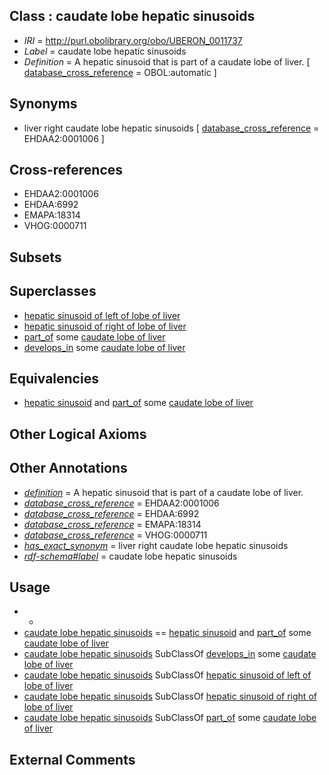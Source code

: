 
## Class : caudate lobe hepatic sinusoids

 * *IRI* = http://purl.obolibrary.org/obo/UBERON_0011737
 * *Label* = caudate lobe hepatic sinusoids
 * *Definition* = A hepatic sinusoid that is part of a caudate lobe of liver. [ [database_cross_reference](../../ef/oboInOwl#hasDbXref.md) = OBOL:automatic ]

## Synonyms

 * liver right caudate lobe hepatic sinusoids [ [database_cross_reference](../../ef/oboInOwl#hasDbXref.md) = EHDAA2:0001006 ]

## Cross-references

 * EHDAA2:0001006
 * EHDAA:6992
 * EMAPA:18314
 * VHOG:0000711

## Subsets


## Superclasses

 * [hepatic sinusoid of left of lobe of liver](../../UBERON/48/UBERON_0009548.md)
 * [hepatic sinusoid of right of lobe of liver](../../UBERON/49/UBERON_0009549.md)
 * [part_of](../../BFO/50/BFO_0000050.md) some [caudate lobe of liver](../../UBERON/17/UBERON_0001117.md)
 * [develops_in](../../RO/26/RO_0002226.md) some [caudate lobe of liver](../../UBERON/17/UBERON_0001117.md)

## Equivalencies

 * [hepatic sinusoid](../../UBERON/81/UBERON_0001281.md) and [part_of](../../BFO/50/BFO_0000050.md) some [caudate lobe of liver](../../UBERON/17/UBERON_0001117.md)

## Other Logical Axioms


## Other Annotations

 * *[definition](../../IAO/15/IAO_0000115.md)* = A hepatic sinusoid that is part of a caudate lobe of liver.
 * *[database_cross_reference](../../ef/oboInOwl#hasDbXref.md)* = EHDAA2:0001006
 * *[database_cross_reference](../../ef/oboInOwl#hasDbXref.md)* = EHDAA:6992
 * *[database_cross_reference](../../ef/oboInOwl#hasDbXref.md)* = EMAPA:18314
 * *[database_cross_reference](../../ef/oboInOwl#hasDbXref.md)* = VHOG:0000711
 * *[has_exact_synonym](../../ym/oboInOwl#hasExactSynonym.md)* = liver right caudate lobe hepatic sinusoids
 * *[rdf-schema#label](../../el/rdf-schema#label.md)* = caudate lobe hepatic sinusoids

## Usage

 * -
 * [caudate lobe hepatic sinusoids](../../UBERON/37/UBERON_0011737.md) == [hepatic sinusoid](../../UBERON/81/UBERON_0001281.md) and [part_of](../../BFO/50/BFO_0000050.md) some [caudate lobe of liver](../../UBERON/17/UBERON_0001117.md)
 * [caudate lobe hepatic sinusoids](../../UBERON/37/UBERON_0011737.md) SubClassOf [develops_in](../../RO/26/RO_0002226.md) some [caudate lobe of liver](../../UBERON/17/UBERON_0001117.md)
 * [caudate lobe hepatic sinusoids](../../UBERON/37/UBERON_0011737.md) SubClassOf [hepatic sinusoid of left of lobe of liver](../../UBERON/48/UBERON_0009548.md)
 * [caudate lobe hepatic sinusoids](../../UBERON/37/UBERON_0011737.md) SubClassOf [hepatic sinusoid of right of lobe of liver](../../UBERON/49/UBERON_0009549.md)
 * [caudate lobe hepatic sinusoids](../../UBERON/37/UBERON_0011737.md) SubClassOf [part_of](../../BFO/50/BFO_0000050.md) some [caudate lobe of liver](../../UBERON/17/UBERON_0001117.md)

## External Comments

